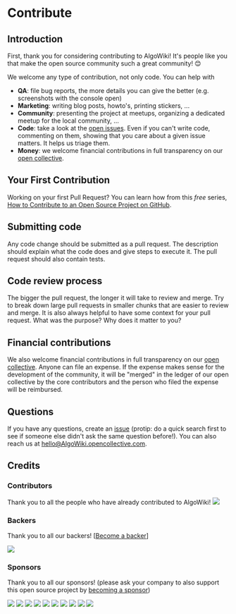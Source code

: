 # Contribute

## Introduction

First, thank you for considering contributing to AlgoWiki! It's people like you that make the open source community such a great community! 😊

We welcome any type of contribution, not only code. You can help with 
- **QA**: file bug reports, the more details you can give the better (e.g. screenshots with the console open)
- **Marketing**: writing blog posts, howto's, printing stickers, ...
- **Community**: presenting the project at meetups, organizing a dedicated meetup for the local community, ...
- **Code**: take a look at the [open issues](issues). Even if you can't write code, commenting on them, showing that you care about a given issue matters. It helps us triage them.
- **Money**: we welcome financial contributions in full transparency on our [open collective](https://opencollective.com/AlgoWiki).

## Your First Contribution

Working on your first Pull Request? You can learn how from this *free* series, [How to Contribute to an Open Source Project on GitHub](https://egghead.io/series/how-to-contribute-to-an-open-source-project-on-github).

## Submitting code

Any code change should be submitted as a pull request. The description should explain what the code does and give steps to execute it. The pull request should also contain tests.

## Code review process

The bigger the pull request, the longer it will take to review and merge. Try to break down large pull requests in smaller chunks that are easier to review and merge.
It is also always helpful to have some context for your pull request. What was the purpose? Why does it matter to you?

## Financial contributions

We also welcome financial contributions in full transparency on our [open collective](https://opencollective.com/AlgoWiki).
Anyone can file an expense. If the expense makes sense for the development of the community, it will be "merged" in the ledger of our open collective by the core contributors and the person who filed the expense will be reimbursed.

## Questions

If you have any questions, create an [issue](issue) (protip: do a quick search first to see if someone else didn't ask the same question before!).
You can also reach us at hello@AlgoWiki.opencollective.com.

## Credits

### Contributors

Thank you to all the people who have already contributed to AlgoWiki!
<a href="graphs/contributors"><img src="https://opencollective.com/AlgoWiki/contributors.svg?width=890" /></a>


### Backers

Thank you to all our backers! [[Become a backer](https://opencollective.com/AlgoWiki#backer)]

<a href="https://opencollective.com/AlgoWiki#backers" target="_blank"><img src="https://opencollective.com/AlgoWiki/backers.svg?width=890"></a>


### Sponsors

Thank you to all our sponsors! (please ask your company to also support this open source project by [becoming a sponsor](https://opencollective.com/AlgoWiki#sponsor))

<a href="https://opencollective.com/AlgoWiki/sponsor/0/website" target="_blank"><img src="https://opencollective.com/AlgoWiki/sponsor/0/avatar.svg"></a>
<a href="https://opencollective.com/AlgoWiki/sponsor/1/website" target="_blank"><img src="https://opencollective.com/AlgoWiki/sponsor/1/avatar.svg"></a>
<a href="https://opencollective.com/AlgoWiki/sponsor/2/website" target="_blank"><img src="https://opencollective.com/AlgoWiki/sponsor/2/avatar.svg"></a>
<a href="https://opencollective.com/AlgoWiki/sponsor/3/website" target="_blank"><img src="https://opencollective.com/AlgoWiki/sponsor/3/avatar.svg"></a>
<a href="https://opencollective.com/AlgoWiki/sponsor/4/website" target="_blank"><img src="https://opencollective.com/AlgoWiki/sponsor/4/avatar.svg"></a>
<a href="https://opencollective.com/AlgoWiki/sponsor/5/website" target="_blank"><img src="https://opencollective.com/AlgoWiki/sponsor/5/avatar.svg"></a>
<a href="https://opencollective.com/AlgoWiki/sponsor/6/website" target="_blank"><img src="https://opencollective.com/AlgoWiki/sponsor/6/avatar.svg"></a>
<a href="https://opencollective.com/AlgoWiki/sponsor/7/website" target="_blank"><img src="https://opencollective.com/AlgoWiki/sponsor/7/avatar.svg"></a>
<a href="https://opencollective.com/AlgoWiki/sponsor/8/website" target="_blank"><img src="https://opencollective.com/AlgoWiki/sponsor/8/avatar.svg"></a>
<a href="https://opencollective.com/AlgoWiki/sponsor/9/website" target="_blank"><img src="https://opencollective.com/AlgoWiki/sponsor/9/avatar.svg"></a>

<!-- This `CONTRIBUTING.md` is based on @nayafia's template https://github.com/nayafia/contributing-template -->